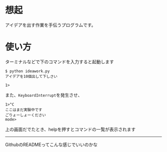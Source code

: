 # 想起
アイデアを出す作業を手伝うプログラムです。

# 使い方
ターミナルなどで下のコマンドを入力すると起動します
~~~
$ python ideawork.py
アイデアを10個出して下しさい

1>
~~~

また、`KeyboardInterrupt`を発生させ、
~~~
1>^C
ここはまだ実験中です
ごりょーしょーください
mode>
~~~
上の画面だでたとき、helpを押すとコマンドの一覧が表示されます

***

GithubのREADMEってこんな感じでいいのかな
